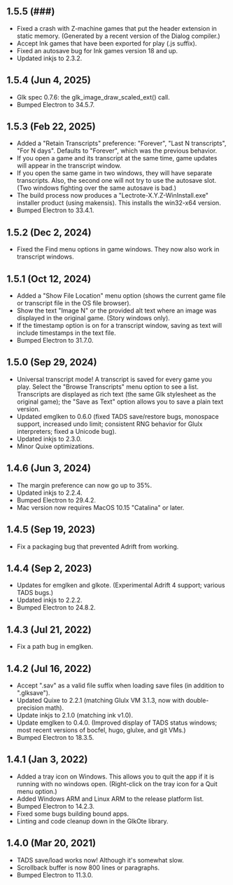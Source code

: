 
## 1.5.5 (###)

- Fixed a crash with Z-machine games that put the header extension in static memory. (Generated by a recent version of the Dialog compiler.)
- Accept Ink games that have been exported for play (.js suffix).
- Fixed an autosave bug for Ink games version 18 and up.
- Updated inkjs to 2.3.2.

## 1.5.4 (Jun 4, 2025)

- Glk spec 0.7.6: the glk_image_draw_scaled_ext() call.
- Bumped Electron to 34.5.7.

## 1.5.3 (Feb 22, 2025)

- Added a "Retain Transcripts" preference: "Forever", "Last N transcripts", "For N days". Defaults to "Forever", which was the previous behavior.
- If you open a game and its transcript at the same time, game updates will appear in the transcript window.
- If you open the same game in two windows, they will have separate transcripts. Also, the second one will not try to use the autosave slot. (Two windows fighting over the same autosave is bad.)
- The build process now produces a "Lectrote-X.Y.Z-WinInstall.exe" installer product (using makensis). This installs the win32-x64 version.
- Bumped Electron to 33.4.1.

## 1.5.2 (Dec 2, 2024)

- Fixed the Find menu options in game windows. They now also work in transcript windows.

## 1.5.1 (Oct 12, 2024)

- Added a "Show File Location" menu option (shows the current game file or transcript file in the OS file browser).
- Show the text "Image N" or the provided alt text where an image was displayed in the original game. (Story windows only).
- If the timestamp option is on for a transcript window, saving as text will include timestamps in the text file.
- Bumped Electron to 31.7.0.

## 1.5.0 (Sep 29, 2024)

- Universal transcript mode! A transcript is saved for every game you play. Select the "Browse Transcripts" menu option to see a list. Transcripts are displayed as rich text (the same Glk stylesheet as the original game); the "Save as Text" option allows you to save a plain text version.
- Updated emglken to 0.6.0 (fixed TADS save/restore bugs, monospace support, increased undo limit; consistent RNG behavior for Glulx interpreters; fixed a Unicode bug).
- Updated inkjs to 2.3.0.
- Minor Quixe optimizations.

## 1.4.6  (Jun 3, 2024)

- The margin preference can now go up to 35%.
- Updated inkjs to 2.2.4.
- Bumped Electron to 29.4.2.
- Mac version now requires MacOS 10.15 "Catalina" or later.

## 1.4.5  (Sep 19, 2023)

- Fix a packaging bug that prevented Adrift from working.

## 1.4.4  (Sep 2, 2023)

- Updates for emglken and glkote. (Experimental Adrift 4 support; various TADS bugs.)
- Updated inkjs to 2.2.2.
- Bumped Electron to 24.8.2.

## 1.4.3  (Jul 21, 2022)

- Fix a path bug in emglken.

## 1.4.2  (Jul 16, 2022)

- Accept ".sav" as a valid file suffix when loading save files (in addition to ".glksave").
- Updated Quixe to 2.2.1 (matching Glulx VM 3.1.3, now with double-precision math).
- Update inkjs to 2.1.0 (matching ink v1.0).
- Update emglken to 0.4.0. (Improved display of TADS status windows; most recent versions of bocfel, hugo, glulxe, and git VMs.)
- Bumped Electron to 18.3.5.

## 1.4.1  (Jan 3, 2022)

- Added a tray icon on Windows. This allows you to quit the app if it is running with no windows open. (Right-click on the tray icon for a Quit menu option.)
- Added Windows ARM and Linux ARM to the release platform list.
- Bumped Electron to 14.2.3.
- Fixed some bugs building bound apps.
- Linting and code cleanup down in the GlkOte library.

## 1.4.0  (Mar 20, 2021)

- TADS save/load works now! Although it's somewhat slow.
- Scrollback buffer is now 800 lines or paragraphs.
- Bumped Electron to 11.3.0.
